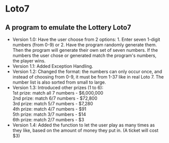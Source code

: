 # Loto7
## A program to emulate the Lottery Loto7

- Version 1.0:
Have the user choose from 2 options: 1. Enter seven 1-digit numbers (from 0-9) or 2. Have the program randomly generate them. Then the program will generate their own set of seven numbers. If the numbers the user chose or generated match the program's numbers, the player wins.
- Version 1.1:
Added Exception Handling.
- Version 1.2:
Changed the format: the numbers can only occur once, and instead of choosing from 0-9, it must be from 1-37 like in real Loto 7. The number list is also sorted from small to large.
- Version 1.3:
Introduced other prizes (1 to 6):  
1st prize: match all 7 numbers - $6,000,000  
2nd prize: match 6/7 numbers - $72,800  
3rd prize: match 5/7 numbers - $7,280  
4th prize: match 4/7 numbers - $91  
5th prize: match 3/7 numbers - $14  
6th prize: match 2/7 numbers - $3  
- Version 1.4:
Added the function to let the user play as many times as they like, based on the amount of money they put in. (A ticket will cost $3)
